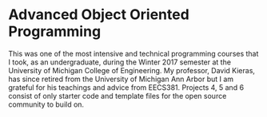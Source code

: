 # Advanced Object Oriented Programming
This was one of the most intensive and technical programming courses that I took, as an undergraduate, during the Winter 2017 semester at the University of Michigan College of Engineering. My professor, David Kieras, has since retired from the University of Michigan Ann Arbor but I am grateful for his teachings and advice from EECS381. Projects 4, 5 and 6 consist of only starter code and template files for the open source community to build on.
